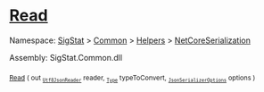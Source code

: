 # [Read](./NetCoreFeatureDescriptorDictionaryConverter-100664073.md)

Namespace: [SigStat]() > [Common](./../../../README.md) > [Helpers](./../../README.md) > [NetCoreSerialization](./../README.md)

Assembly: SigStat.Common.dll

<sub>[Read](./NetCoreFeatureDescriptorDictionaryConverter-100664073.md) ( out <sub>[`Utf8JsonReader`](https://docs.microsoft.com/en-us/dotnet/api/System.Text.Json.Utf8JsonReader)</sub> reader, <sub>[`Type`](https://docs.microsoft.com/en-us/dotnet/api/System.Type)</sub> typeToConvert, <sub>[`JsonSerializerOptions`](https://docs.microsoft.com/en-us/dotnet/api/System.Text.Json.JsonSerializerOptions)</sub> options )</sub>&nbsp; &nbsp; &nbsp; &nbsp; &nbsp; &nbsp; &nbsp; &nbsp; &nbsp;<sub></sub>

